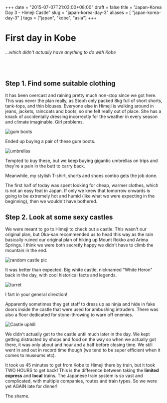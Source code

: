 +++
date = "2015-07-07T21:03:00+08:00"
draft = false
title = "Japan-Korea Day 3 - Himeji Castle"
slug = "japan-korea-day-3"
aliases = [
	"japan-korea-day-3"
]
tags = ["japan", "kobe", "asia"]
+++
# First day in Kobe

###### ...which didn't actually have anything to do with Kobe
<br/>

## Step 1. Find some suitable clothing

It has been overcast and raining pretty much non-stop since we got here. This was never the plan really, as Steph only packed 8kg full of short shorts, tank-tops, and thin blouses. Everyone else in Himeji is walking around in jeans, jackets, raincoats and boots, so she felt really out of place. She has a knack of accidentally dressing incorrectly for the weather in every season and climate imaginable. Girl problems.

![gum boots](/travel-blog/images/2015/07/boots-1.jpg)

Ended up buying a pair of these gum boots.

![umbrellas](/travel-blog/images/2015/07/umbrellas-1.jpg)

Tempted to buy these, but we keep buying gigantic umbrellas on trips and they're a pain in the butt to carry back.

Meanwhile, my stylish T-shirt, shorts and shoes combo gets the job done.

The first half of today was spent looking for cheap, warmer clothes, which is not an easy feat in Japan. If only we knew that tomorrow onwards is going to be extremely hot and humid (like what we were expecting in the beginning), then we wouldn't have bothered.

## Step 2. Look at some sexy castles

We were meant to go to Himeji to check out a castle. This wasn't our original plan, but Oka-san recommended us to head this way as the rain basically ruined our original plan of hiking up Mount Rokko and Arima Springs. I think we were both secretly happy we didn't have to climb the mountain in the end.

![random castle pic](/travel-blog/images/2015/07/20150709_111615.jpg)

It was better than expected. Big white castle, nicknamed "White Heron" back in the day, with cool historical facts and legends.

![turret](/travel-blog/images/2015/07/20150709_111743.jpg)

I fart in your general direction!

Apparently sometimes they get staff to dress up as ninja and hide in fake doors inside the castle that were used for ambushing intruders. There was also a floor dedicated for stone-throwing to warn off enemies.

![Castle uphill](/travel-blog/images/2015/07/20150709_111332.jpg)

We didn't actually get to the castle until much later in the day. We kept getting distracted by shops and food on the way so when we actually got there, it was only about and hour and a half before closing time. We still went in and out in record time though (we tend to be super efficient when it comes to museums etc).

It took us 45 minutes to get from Kobe to Himeji there by train, but it took TWO HOURS to get back! This is the difference between taking the **limited express** and **local** trains. The Japanese train system is so vast and complicated, with multiple companies, routes and train types. So we were yet AGAIN late for dinner!

The shame.

